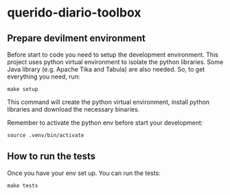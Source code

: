 # querido-diario-toolbox

## Prepare devilment environment
Before start to code you need to setup the development environment. This 
project uses python virtual environment to isolate the python libraries. 
Some Java library (e.g. Apache Tika and Tabula) are also needed. 
So, to get everything you need,  run:

```
make setup
```

This command will create the python virtual environment, install python libraries
and download the necessary binaries. 

Remember to activate the python env before start your development:

```
source .venv/bin/activate
```

## How to run the tests

Once you have your env set up. You can run the tests:

```
make tests
```

